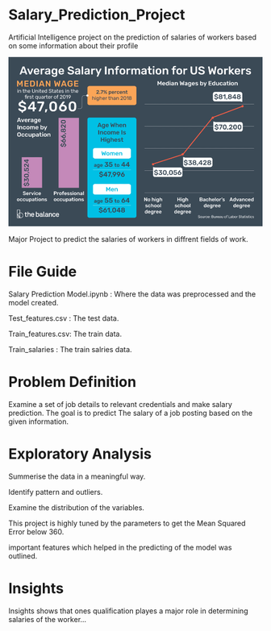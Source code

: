 # Salary_Prediction_Project
Artificial Intelligence project on the prediction of salaries of workers based on some information about their profile 

![](salaries.png)

Major Project to predict the salaries of workers in diffrent fields of work. 


# File Guide

Salary Prediction Model.ipynb : Where the data was preprocessed and the model created.

Test_features.csv : The test data.

Train_features.csv: The train data.

Train_salaries : The train salries data.

# Problem Definition

Examine a set of job details to relevant credentials and make salary prediction. The goal is to predict The salary of a job posting based on the given information.

# Exploratory Analysis

Summerise the data in a meaningful way. 

Identify pattern and outliers. 

Examine the distribution of the variables. 

This project is highly tuned by the parameters to get the Mean Squared Error below 360.

important features which helped in the predicting of the model was outlined.

# Insights 

Insights shows that ones qualification playes a major role in determining salaries of the worker...
